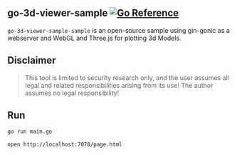 ## go-3d-viewer-sample [![Go Reference][1]][2]

`go-3d-viewer-sample-sample` is an open-source sample using gin-gonic as a webserver and WebGL and Three.js for plotting 3d Models.

## Disclaimer
> This tool is limited to security research only, and the user assumes all legal and related responsibilities arising from its use! The author assumes no legal responsibility!

## Run
```bash
go run main.go

open http://localhost:7078/page.html
```


[1]: https://pkg.go.dev/badge/github.com/teocci/go-3d-viewer-sample.svg
[2]: https://pkg.go.dev/github.com/teocci/go-3d-viewer-sample
[3]: https://github.com/teocci/go-3d-viewer-sample/releases/tag/v1.0.0



